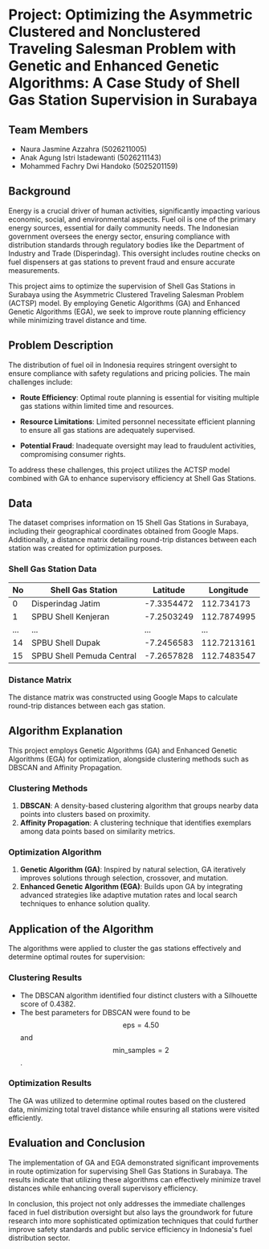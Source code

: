 #  Project: Optimizing the Asymmetric Clustered and Nonclustered Traveling Salesman Problem with Genetic and Enhanced Genetic Algorithms: A Case Study of Shell Gas Station Supervision in Surabaya

## Team Members
- Naura Jasmine Azzahra (5026211005)
- Anak Agung Istri Istadewanti (5026211143)
- Mohammed Fachry Dwi Handoko (5025201159)

## Background
Energy is a crucial driver of human activities, significantly impacting various economic, social, and environmental aspects. Fuel oil is one of the primary energy sources, essential for daily community needs. The Indonesian government oversees the energy sector, ensuring compliance with distribution standards through regulatory bodies like the Department of Industry and Trade (Disperindag). This oversight includes routine checks on fuel dispensers at gas stations to prevent fraud and ensure accurate measurements.

This project aims to optimize the supervision of Shell Gas Stations in Surabaya using the Asymmetric Clustered Traveling Salesman Problem (ACTSP) model. By employing Genetic Algorithms (GA) and Enhanced Genetic Algorithms (EGA), we seek to improve route planning efficiency while minimizing travel distance and time.

## Problem Description
The distribution of fuel oil in Indonesia requires stringent oversight to ensure compliance with safety regulations and pricing policies. The main challenges include:

- **Route Efficiency**: Optimal route planning is essential for visiting multiple gas stations within limited time and resources.
  
- **Resource Limitations**: Limited personnel necessitate efficient planning to ensure all gas stations are adequately supervised.
  
- **Potential Fraud**: Inadequate oversight may lead to fraudulent activities, compromising consumer rights.

To address these challenges, this project utilizes the ACTSP model combined with GA to enhance supervisory efficiency at Shell Gas Stations.

## Data
The dataset comprises information on 15 Shell Gas Stations in Surabaya, including their geographical coordinates obtained from Google Maps. Additionally, a distance matrix detailing round-trip distances between each station was created for optimization purposes.

### Shell Gas Station Data

| No | Shell Gas Station         | Latitude    | Longitude   |
|----|--------------------------|-------------|-------------|
| 0  | Disperindag Jatim        | -7.3354472  | 112.734173  |
| 1  | SPBU Shell Kenjeran      | -7.2503249  | 112.7874995 |
| ...| ...                      | ...         | ...         |
| 14 | SPBU Shell Dupak         | -7.2456583  | 112.7213161 |
| 15 | SPBU Shell Pemuda Central | -7.2657828  | 112.7483547 |

### Distance Matrix
The distance matrix was constructed using Google Maps to calculate round-trip distances between each gas station.

## Algorithm Explanation
This project employs Genetic Algorithms (GA) and Enhanced Genetic Algorithms (EGA) for optimization, alongside clustering methods such as DBSCAN and Affinity Propagation.

### Clustering Methods
1. **DBSCAN**: A density-based clustering algorithm that groups nearby data points into clusters based on proximity.
2. **Affinity Propagation**: A clustering technique that identifies exemplars among data points based on similarity metrics.

### Optimization Algorithm
1. **Genetic Algorithm (GA)**: Inspired by natural selection, GA iteratively improves solutions through selection, crossover, and mutation.
2. **Enhanced Genetic Algorithm (EGA)**: Builds upon GA by integrating advanced strategies like adaptive mutation rates and local search techniques to enhance solution quality.

## Application of the Algorithm
The algorithms were applied to cluster the gas stations effectively and determine optimal routes for supervision:

### Clustering Results
- The DBSCAN algorithm identified four distinct clusters with a Silhouette score of 0.4382.
- The best parameters for DBSCAN were found to be $$ \text{eps} = 4.50 $$ and $$ \text{min\_samples} = 2 $$.

### Optimization Results
The GA was utilized to determine optimal routes based on the clustered data, minimizing total travel distance while ensuring all stations were visited efficiently.

## Evaluation and Conclusion
The implementation of GA and EGA demonstrated significant improvements in route optimization for supervising Shell Gas Stations in Surabaya. The results indicate that utilizing these algorithms can effectively minimize travel distances while enhancing overall supervisory efficiency.

In conclusion, this project not only addresses the immediate challenges faced in fuel distribution oversight but also lays the groundwork for future research into more sophisticated optimization techniques that could further improve safety standards and public service efficiency in Indonesia's fuel distribution sector.
